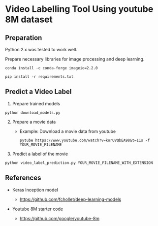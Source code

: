 # Video Labelling Tool Using youtube 8M dataset

## Preparation

Python 2.x was tested to work well.

Prepare necessary libraries for image processing and deep learning.

```
conda install -c conda-forge imageio=2.2.0

pip install -r requirements.txt
```


## Predict a Video Label

1. Prepare trained models
```
python download_models.py
```

2. Prepare a movie data
    - Example: Download a movie data from youtube 
        ```
        pytube https://www.youtube.com/watch?v=korUVQbEA98&t=11s -f YOUR_MOVIE_FILENAME
        ```

3. Predict a label of the movie
```
python video_label_prediction.py YOUR_MOVIE_FILENAME_WITH_EXTENSION  
```


## References
- Keras Inception model
    - https://github.com/fchollet/deep-learning-models

- Youtube 8M starter code
    - https://github.com/google/youtube-8m

    
   